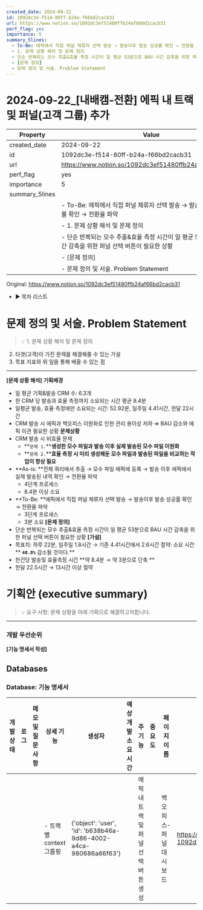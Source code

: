 ```yaml
---
created_date: 2024-09-22
id: 1092dc3e-f514-80ff-b24a-f66bd2cacb31
url: https://www.notion.so/1092dc3ef51480ffb24af66bd2cacb31
perf_flag: yes
importance: 5
summary_5lines:
  - To-Be: 에픽에서 직접 퍼널 체류자 선택 발송 → 발송이후 발송 성공률 확인 → 전환율 파악
  - 1. 문제 상황 해석 및 문제 정의
  - 단순 반복되는 모수 추출&효율 측정 시간이 일 평균 53분으로 BAU 시간 감축을 위한 퍼널 선택 버튼이 필요한 상황
  - [문제 정의]
  - 문제 정의 및 서술. Problem Statement
---
```


# 2024-09-22_[내배캠-전환] 에픽 내 트랙 및 퍼널(고객 그룹) 추가

| Property | Value |
| --- | --- |
| created_date | 2024-09-22 |
| id | 1092dc3e-f514-80ff-b24a-f66bd2cacb31 |
| url | https://www.notion.so/1092dc3ef51480ffb24af66bd2cacb31 |
| perf_flag | yes |
| importance | 5 |
| summary_5lines | |
|  | - To-Be: 에픽에서 직접 퍼널 체류자 선택 발송 → 발송이후 발송 성공률 확인 → 전환율 파악 |
|  | - 1. 문제 상황 해석 및 문제 정의 |
|  | - 단순 반복되는 모수 추출&효율 측정 시간이 일 평균 53분으로 BAU 시간 감축을 위한 퍼널 선택 버튼이 필요한 상황 |
|  | - [문제 정의] |
|  | - 문제 정의 및 서술. Problem Statement |

Original: https://www.notion.so/1092dc3ef51480ffb24af66bd2cacb31

- ▶ 목차 리스트

#  문제 정의 및 서술. Problem Statement
> 💡 1. 문제 상황 해석 및 문제 정의
2. 타겟(고객)이 가진 문제를 해결해줄 수 있는 가설
3. 목표 지표와 위 일을 통해 배울 수 있는 점

  ---
  **[문제 상황 해석]**
  **기획배경**
  - 일 평균 기획&발송 CRM 수: 6.3개
  - 한 CRM 당 발송과 효율 측정까지 소요되는 시간 평균 8.4분
  - 일평균 발송, 효율 측정에만 소요되는 시간: 52.92분, 일주일 4.41시간, 한달 22시간
  -  CRM 발송 시 에픽과 백오피스 이원화로 인한 관리 용이성 저하
  ⇒ BAU 감소와 에픽 이관 필요한 상황
  **문제상황**
  - CRM 발송 시 비효율 문제
    - **`문제 1.`****생성한 모수 파일과 발송 이후 실제 발송된 모수 파일 이원화**
    - **`문제 2.`****효율 측정 시 미리 생성해둔 모수 파일과 발송된 파일을 비교하는 작업이  항상 필요**
  - **As-is: **전체 쿼리에서 추출 → 모수 파일 에픽에 등록 → 발송 이후 에픽에서 실제 발송된 내역 확인 → 전환율 파악
    - 4단계 프로세스
    - 8.4분 이상 소요
  - **To-Be: **에픽에서 직접 퍼널 체류자 선택 발송 → 발송이후 발송 성공률 확인 → 전환율 파악
    - 3단계 프로세스
    - 3분 소요
  **[문제 정의]**
  - 단순 반복되는 모수 추출&효율 측정 시간이 일 평균 53분으로 BAU 시간 감축을 위한 퍼널 선택 버튼이 필요한 상황
  **[가설]**
  - 목표치: 하루 22분, 일주일 1.8시간 → 기존 4.41시간에서 2.6시간 절약: 소요 시간** ****`40.8%`**** 감소될 것이다.**
  - 한건당 발송및 효율측정 시간 **약 8.4분 → 약 3분으로 단축 **
  - 한달 22.5시간 → 13시간 이상 절약

#  기획안 (executive summary)
> 💡 요구 사항: 문제 상황을 아래 기획으로 해결하고자합니다.

  ---

### 개발 우선순위
  **[기능 명세서 작성]**

## Databases

### Database: 기능 명세서

| 개발 상태 | 로그  | 메모 및 질문 사항 | 상세 기능 | 생성자 | 예상 개발 소요 시간 | 주 기능 | 중요도 | 페이지 이름 | notion_url |
| --- | --- | --- | --- | --- | --- | --- | --- | --- | --- |
|  |  |  | - 트랙별 context 그룹핑 | {'object': 'user', 'id': 'b638b46a-9d86-4002-a4ca-980686a66f63'} |  | 에픽 내 트랙 및 퍼널 선택 버튼 생성 |  | 백오피스-퍼널 대시보드 | https://www.notion.so/context-1092dc3ef51480749897cd99b552a1c9 |
